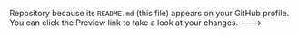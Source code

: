 Repository because its `README.md` (this file) appears on your GitHub profile.
You can click the Preview link to take a look at your changes.
--->
